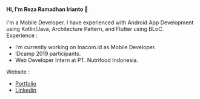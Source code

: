 #### Hi, I'm Reza Ramadhan Irianto 👋

I'm a Mobile Developer. I have experienced with Android App Development using Kotlin/Java, Architecture Pattern, and Flutter using BLoC. <br />
Experience : 

- I’m currently working on Inacom.id as Mobile Developer.
- IDcamp 2019 participants.
- Web Developer Intern at PT. Nutrifood Indonesia.

Website :
- [Portfolio](http://rezaramadhanirianto.github.io)
- [Linkedin](http://linkedin.com/in/rezaramadhanirianto)
